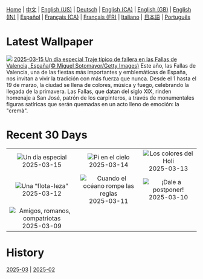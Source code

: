 [Home](../README.md) | [中文](zh-CN.md) | [English (US)](en-US.md) | [Deutsch](de-DE.md) | [English (CA)](en-CA.md) | [English (GB)](en-GB.md) | [English (IN)](en-IN.md) | [Español](es-ES.md) | [Français (CA)](fr-CA.md) | [Français (FR)](fr-FR.md) | [Italiano](it-IT.md) | [日本語](ja-JP.md) | [Português](pt-BR.md)

# Latest Wallpaper
![](https://www.bing.com/th?id=OHR.FallasSpainWomen_ES-ES9361742240_UHD.jpg)
[2025-03-15 Un día especial Traje típico de fallera en las Fallas de Valencia, España(© Miguel Sotomayor/Getty Images)](https://www.bing.com/th?id=OHR.FallasSpainWomen_ES-ES9361742240_UHD.jpg)
Este año, las Fallas de Valencia, una de las fiestas más importantes y emblemáticas de España, nos invitan a vivir la tradición con más fuerza que nunca. Desde el 1 hasta el 19 de marzo, la ciudad se llena de colores, música y fuego, celebrando la llegada de la primavera. Las Fallas, que datan del siglo XIX, rinden homenaje a San José, patrón de los carpinteros, a través de monumentales figuras satíricas que serán quemadas en un acto lleno de emoción: la "cremà".

# Recent 30 Days
|  |  |  |
|:---:|:---:|:---:|
| ![](https://www.bing.com/th?id=OHR.FallasSpainWomen_ES-ES9361742240_400x240.jpg "Un día especial") 2025-03-15 | ![](https://www.bing.com/th?id=OHR.BasqueDolmen_ES-ES7735714145_400x240.jpg "Pi en el cielo") 2025-03-14 | ![](https://www.bing.com/th?id=OHR.HoliColors_ES-ES7622213300_400x240.jpg "Los colores del Holi") 2025-03-13 |
| ![](https://www.bing.com/th?id=OHR.ChateauLoire_ES-ES7509416514_400x240.jpg "Una “flota-leza”") 2025-03-12 | ![](https://www.bing.com/th?id=OHR.NusaPenida_ES-ES7408212429_400x240.jpg "Cuando el océano rompe las reglas") 2025-03-11 | ![](https://www.bing.com/th?id=OHR.NappingLion_ES-ES7306945095_400x240.jpg "¡Dale a postponer!") 2025-03-10 |
| ![](https://www.bing.com/th?id=OHR.ForumRomanum_ES-ES7963502187_400x240.jpg "Amigos, romanos, compatriotas") 2025-03-09 |  |  |

# History
[2025-03](../archives/wallpaper/es-ES/w_2025_03.md) | [2025-02](../archives/wallpaper/es-ES/w_2025_02.md)
